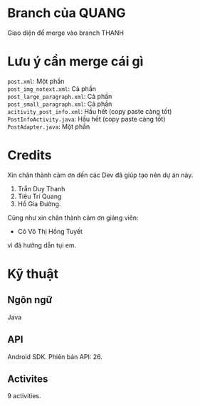 # Branch của QUANG
Giao diện để merge vào branch THANH
# Lưu ý cần merge cái gì
`post.xml`: Một phần\
`post_img_notext.xml`: Cả phần\
`post_large_paragraph.xml`: Cả phần\
`post_small_paragraph.xml`: Cả phần\
`acitivity_post_info.xml`: Hầu hết (copy paste càng tốt)\
`PostInfoActivity.java`: Hầu hết (copy paste càng tốt)\
`PostAdapter.java`: Một phần
# Credits
Xin chân thành cảm ơn dến các Dev đã giúp tạo nên dự án này.
1. Trần Duy Thanh
2. Tiêu Trí Quang
3. Hồ Gia Đường.

Cũng như xin chân thành cảm ơn giảng viên:

- Cô Võ Thị Hồng Tuyết

vì đã hướng dẫn tụi em.
# Kỹ thuật
## Ngôn ngữ
Java
## API
Android SDK. Phiên bản API: 26.
## Activites
9 activities.
